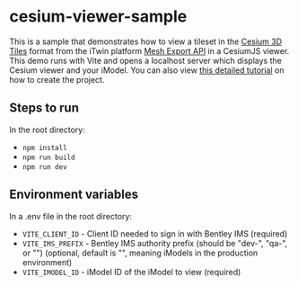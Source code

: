 # cesium-viewer-sample

This is a sample that demonstrates how to view a tileset in the [Cesium 3D Tiles](https://github.com/CesiumGS/3d-tiles) format from the iTwin platform [Mesh Export API](https://developer.bentley.com/apis/mesh-export/overview/) in a CesiumJS viewer. This demo runs with Vite and opens a localhost server which displays the Cesium viewer and your iModel. You can also view [this detailed tutorial](https://developer.bentley.com/tutorials/viewing-an-imodel-cesiumjs/) on how to create the project.

## Steps to run

In the root directory:

- `npm install`
- `npm run build`
- `npm run dev`

## Environment variables

In a .env file in the root directory:

- `VITE_CLIENT_ID` - Client ID needed to sign in with Bentley IMS (required)
- `VITE_IMS_PREFIX` - Bentley IMS authority prefix (should be "dev-", "qa-", or "") (optional, default is "", meaning iModels in the production environment)
- `VITE_IMODEL_ID` - iModel ID of the iModel to view (required)
